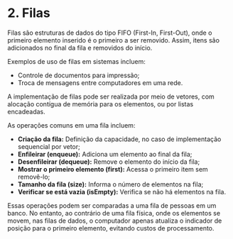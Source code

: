 # 2. Filas

Filas são estruturas de dados do tipo FIFO (First-In, First-Out), onde o primeiro elemento inserido é o primeiro a ser removido. Assim, itens são adicionados no final da fila e removidos do início.

Exemplos de uso de filas em sistemas incluem:

- Controle de documentos para impressão;
- Troca de mensagens entre computadores em uma rede.

A implementação de filas pode ser realizada por meio de vetores, com alocação contígua de memória para os elementos, ou por listas encadeadas.

As operações comuns em uma fila incluem:

- **Criação da fila:** Definição da capacidade, no caso de implementação sequencial por vetor;
- **Enfileirar (enqueue):** Adiciona um elemento ao final da fila;
- **Desenfileirar (dequeue):** Remove o elemento do início da fila;
- **Mostrar o primeiro elemento (first):** Acessa o primeiro item sem removê-lo;
- **Tamanho da fila (size):** Informa o número de elementos na fila;
- **Verificar se está vazia (isEmpty):** Verifica se não há elementos na fila.

Essas operações podem ser comparadas a uma fila de pessoas em um banco. No entanto, ao contrário de uma fila física, onde os elementos se movem, nas filas de dados, o computador apenas atualiza o indicador de posição para o primeiro elemento, evitando custos de processamento.
